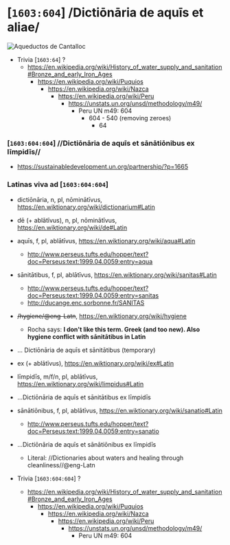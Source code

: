 # [`1603:604`] /Dictiōnāria de aquīs et aliae/

![Aqueductos de Cantalloc](https://upload.wikimedia.org/wikipedia/commons/thumb/4/41/02-Aqueductos_de_Cantalloc-nX-32.jpg/1024px-02-Aqueductos_de_Cantalloc-nX-32.jpg)


- Trivia [`1603:64`] ?
  - https://en.wikipedia.org/wiki/History_of_water_supply_and_sanitation#Bronze_and_early_Iron_Ages
    - https://en.wikipedia.org/wiki/Puquios
      - https://en.wikipedia.org/wiki/Nazca
        - https://en.wikipedia.org/wiki/Peru
          - https://unstats.un.org/unsd/methodology/m49/
            - Peru UN m49: 604
              - 604 - 540 (removing zeroes)
                - 64

### [`1603:604:604`] //Dictiōnāria de aquīs et sānātiōnibus ex līmpidīs//
- https://sustainabledevelopment.un.org/partnership/?p=1665

### Latinas viva ad [`1603:604:604`]
- dictiōnāria, n, pl, nōminātīvus, https://en.wiktionary.org/wiki/dictionarium#Latin
- dē (+ ablātīvus), n, pl, nōminātīvus, https://en.wiktionary.org/wiki/de#Latin
- aquīs, f, pl, ablātīvus, https://en.wiktionary.org/wiki/aqua#Latin
  - http://www.perseus.tufts.edu/hopper/text?doc=Perseus:text:1999.04.0059:entry=aqua
- sānitātibus, f, pl, ablātīvus, https://en.wiktionary.org/wiki/sanitas#Latin
  - http://www.perseus.tufts.edu/hopper/text?doc=Perseus:text:1999.04.0059:entry=sanitas
  - http://ducange.enc.sorbonne.fr/SANITAS
- <s>/hygiene/@eng-Latn</s>, https://en.wiktionary.org/wiki/hygiene
  - Rocha says: **I don't like this term. Greek (and too new). Also hygiene conflict with sānitātibus in Latin**
- ... Dictiōnāria de aquīs et sānitātibus (temporary)
- ex (+ ablātīvus), https://en.wiktionary.org/wiki/ex#Latin
- līmpidīs, m/f/n, pl, ablātīvus, https://en.wiktionary.org/wiki/limpidus#Latin
- ...Dictiōnāria de aquīs et sānitātibus ex līmpidīs
- sānātiōnibus, f, pl, ablātīvus, https://en.wiktionary.org/wiki/sanatio#Latin
  - http://www.perseus.tufts.edu/hopper/text?doc=Perseus:text:1999.04.0059:entry=sanatio
- ...Dictiōnāria de aquīs et sānātiōnibus ex līmpidīs
  - Literal: //Dictionaries about waters and healing through cleanliness//@eng-Latn

- Trivia [`1603:604:604`] ?
  - https://en.wikipedia.org/wiki/History_of_water_supply_and_sanitation#Bronze_and_early_Iron_Ages
    - https://en.wikipedia.org/wiki/Puquios
      - https://en.wikipedia.org/wiki/Nazca
        - https://en.wikipedia.org/wiki/Peru
          - https://unstats.un.org/unsd/methodology/m49/
            - Peru UN m49: 604



